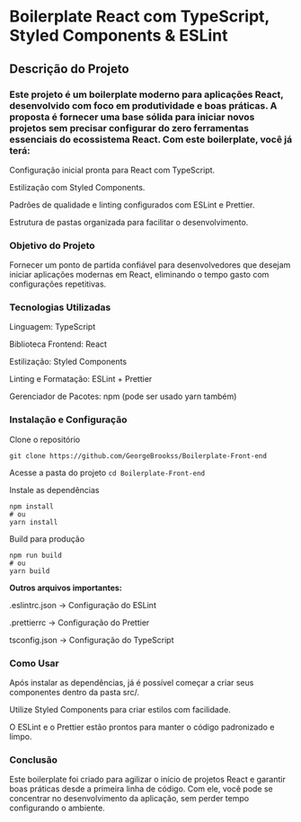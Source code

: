 # Boilerplate React com TypeScript, Styled Components & ESLint

## Descrição do Projeto


### Este projeto é um boilerplate moderno para aplicações React, desenvolvido com foco em produtividade e boas práticas. A proposta é fornecer uma base sólida para iniciar novos projetos sem precisar configurar do zero ferramentas essenciais do ecossistema React. Com este boilerplate, você já terá:

Configuração inicial pronta para React com TypeScript.

Estilização com Styled Components.

Padrões de qualidade e linting configurados com ESLint e Prettier.

Estrutura de pastas organizada para facilitar o desenvolvimento.

### Objetivo do Projeto

Fornecer um ponto de partida confiável para desenvolvedores que desejam iniciar aplicações modernas em React, eliminando o tempo gasto com configurações repetitivas.

### Tecnologias Utilizadas

Linguagem: TypeScript

Biblioteca Frontend: React

Estilização: Styled Components

Linting e Formatação: ESLint + Prettier

Gerenciador de Pacotes: npm (pode ser usado yarn também)

### Instalação e Configuração

Clone o repositório

`git clone https://github.com/GeorgeBrookss/Boilerplate-Front-end`

Acesse a pasta do projeto
`cd Boilerplate-Front-end`

Instale as dependências
````
npm install
# ou
yarn install
````
Build para produção
````
npm run build
# ou
yarn build

````

**Outros arquivos importantes:**

.eslintrc.json → Configuração do ESLint

.prettierrc → Configuração do Prettier

tsconfig.json → Configuração do TypeScript

### Como Usar

Após instalar as dependências, já é possível começar a criar seus componentes dentro da pasta src/.

Utilize Styled Components para criar estilos com facilidade.

O ESLint e o Prettier estão prontos para manter o código padronizado e limpo.

### Conclusão

Este boilerplate foi criado para agilizar o início de projetos React e garantir boas práticas desde a primeira linha de código.
Com ele, você pode se concentrar no desenvolvimento da aplicação, sem perder tempo configurando o ambiente.
